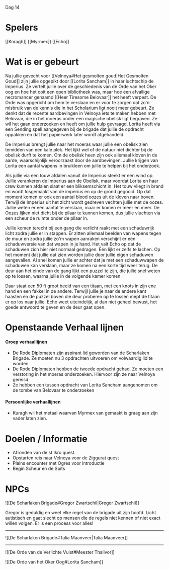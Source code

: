 Dag 14

# Spelers
[[Koragh]]
[[Myrmex]]
[[Echo]]

# Wat is er gebeurt

Na jullie gevecht voor [[Velnoya#Het gesmolten goud|Het Gesmolten Goud]] zijn jullie opgepikt door [[Lorita Sancham]] in haar luchtschip de Imperius. Ze vertelt jullie over de geschiedenis van de Orde van het Oker oog en hoe het ooit een open bibliotheek was, maar hoe een afvallige necromancer genaamd [[Heer Tiresome Belovaar]] het heeft verpest. De Orde was opgericht om hem te verslaan en er voor te zorgen dat zo'n misbruik van de kennis die in het Scholarium ligt nooit meer gebeurt.
Ze denkt dat de recente aardbevingen in Velnoya iets te maken hebben met Belovaar, die in het moeras onder een magische obelisk ligt begraven. Ze wil het gaan onderzoeken en heeft om jullie hulp gevraagd. Lorita heeft via een Sending spell aangegeven bij de brigade dat jullie de opdracht oppakken en dat het papierwerk later wordt afgehandeld.

De Imperius brengt jullie naar het moeras waar jullie een obelisk zien temidden van een kale plek. Het lijkt wel of de natuur niet dichter bij de obelisk durft te komen. Om de obelisk heen zijn ook allemaal kloven in de aarde, waarschijnlijk veroorzaakt door de aardbevingen.
Jullie krijgen van Lorita een aantal wapens in bruikleen om jullie te helpen bij het onderzoek.

Als jullie via een touw afdalen vanuit de Imperius steekt er een wind op. Jullie verankeren de Imperius aan de Obelisk, maar voordat Lorita en haar crew kunnen afdalen slaat er een bliksemschicht in. Het touw vliegt in brand en wordt losgemaakt van de imperius en op de grond gegooid. Op dat moment komen er ook een aantal blood oozes uit de kloven naar boven. Terwijl de Imperius uit het zicht wordt gedreven vechten jullie met de oozes. Jullie weten er een aantal te verslaan, maar er komen er meer en meer. De Oozes lijken niet dicht bij de pilaar te kunnen komen, dus jullie vluchten via een scheur de ruimte onder de pilaar in.

Jullie komen terecht bij een gang die verlicht raakt met een schaduwrijk licht zodra jullie er in stappen. Er zitten allemaal beelden van wapens tegen de muur en zodra jullie zo'm wapen aanraken verschijnt er een schaduwversie van dat wapen in je hand.
Het valt Echo op dat de schaduwen zich hier niet normaal gedragen. Één lijkt er zelfs te lachen. Op het moment dat jullie dat zien worden jullie door jullie eigen schaduwen aangevallen. Al snel komen jullie er achter dat je met een schaduwwapen de schaduwen kan verslaan, maar ze komen na een korte tijd weer terug.
De deur aan het einde van de gang lijkt een puzzel te zijn, die jullie snel weten op te lossen, waarna jullie in de volgende kamer komen.

Daar staat een 50 ft groot beeld van een titaan, met een knots in zijn ene hand en een fakkel in de andere.
Terwijl jullie je naar de andere kant haasten en de puzzel boven die deur proberen op te lossen mept de titaan er op los naar jullie. 
Echo weet uiteindelijk, al dan niet geheel bewust, het goede antwoord te geven en de deur gaat open.


# Openstaande Verhaal lijnen

#### Groep verhaallijnen
- De Rode Diplomaten zijn aspirant lid geworden van de Scharlaken Brigade. Ze moeten nu 3 opdrachten uitvoeren om volwaardig lid te worden
- De Rode Diplomaten hebben de tweede opdracht gehad. Ze moeten een verstoring in het moeras onderzoeken. Hiervoor zijn ze naar Velnoya gereisd.
- Ze hebben een tussen opdracht van Lorita Sancham aangenomen om de tombe van Belovaar te onderzoeken

#### Persoonlijke verhaallijnen
- Kuragh wil het metaal waarvan Myrmex van gemaakt is graag aan zijn vader laten zien.



# Doelen / Informatie
- Afronden van de st Ikro quest.
- Opstarten reis naar Velnoya voor de Ziggurat quest
- Plains encounter met Ogres voor introductie
- Begin Scheur en de Spits


# NPCs
![[De Scharlaken Brigade#Gregor Zwartschil|Gregor Zwartschil]]

Gregor is geduldig en weet elke regel van de brigade uit zijn hoofd. Licht autistisch en gaat slecht op mensen die de regels niet kennen of niet exact willen volgen. Er is een process voor alles!

---

![[De Scharlaken Brigade#Talia Maanveer|Talia Maanveer]]

---

![[De Orde van de Verlichte Vuist#Meester Thalivor]]

![[De Orde van het Oker Oog#Lorita Sancham]]
